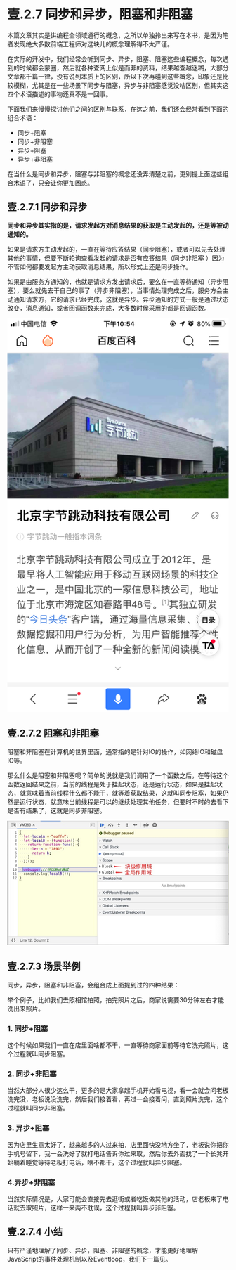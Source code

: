 # 壹.2.7 同步和异步，阻塞和非阻塞

本篇文章其实是讲编程全领域通行的概念，之所以单独拎出来写在本书，是因为笔者发现绝大多数前端工程师对这块儿的概念理解得不太严谨。

在实际的开发中，我们经常会听到同步、异步，阻塞、阻塞这些编程概念，每次遇到的时候都会蒙圈，然后就各种查网上似是而非的资料，结果越查越迷糊，大部分文章都千篇一律，没有说到本质上的区别，所以下次再碰到这些概念，印象还是比较模糊，尤其是在一些场景下同步与阻塞，异步与非阻塞感觉没啥区别，但其实这四个术语描述的事物还真不是一回事。

下面我们来慢慢探讨他们之间的区别与联系，在这之前，我们还会经常看到下面的组合术语：

* 同步+阻塞
* 同步+非阻塞
* 异步+阻塞
* 异步+非阻塞

在当什么是同步和异步，阻塞与非阻塞的概念还没弄清楚之前，更别提上面这些组合术语了，只会让你更加困惑。

## 壹.2.7.1 同步和异步

**同步和异步其实指的是，请求发起方对消息结果的获取是主动发起的，还是等被动通知的。**

如果是请求方主动发起的，一直在等待应答结果（同步阻塞），或者可以先去处理其他的事情，但要不断轮询查看发起的请求是否有应答结果（同步非阻塞 ）因为不管如何都要发起方主动获取消息结果，所以形式上还是同步操作。

如果是由服务方通知的，也就是请求方发出请求后，要么在一直等待通知（异步阻塞），要么就先去干自己的事了（异步非阻塞），当事情处理完成之后，服务方会主动通知请求方，它的请求已经完成，这就是异步。异步通知的方式一般是通过状态改变，消息通知，或者回调函数来完成，大多数时候采用的都是回调函数。

![](../.gitbook/assets/image%20%2835%29.png)

## 壹.2.7.2 阻塞和非阻塞

阻塞和非阻塞在计算机的世界里面，通常指的是针对IO的操作，如网络IO和磁盘IO等。

那么什么是阻塞和非阻塞呢？简单的说就是我们调用了一个函数之后，在等待这个函数返回结果之前，当前的线程是处于挂起状态，还是运行状态，如果是挂起状态，就意味着当前线程什么都不能干，就等着获取结果，这就叫同步阻塞，如果仍然是运行状态，就意味当前线程是可以的继续处理其他任务，但要时不时的去看下是否有结果了，这就是同步非阻塞。

![](../.gitbook/assets/image%20%2828%29.png)

## 壹.2.7.3 场景举例

同步，异步，阻塞和非阻塞，会组合成上面提到过的四种结果：

举个例子，比如我们去照相馆拍照，拍完照片之后，商家说需要30分钟左右才能洗出来照片。

### 1. 同步+阻塞

这个时候如果我们一直在店里面啥都不干，一直等待商家面前等待它洗完照片，这个过程就叫同步阻塞。

### 2. 同步+非阻塞

当然大部分人很少这么干，更多的是大家拿起手机开始看电视，看一会就会问老板洗完没，老板说没洗完，然后我们接着看，再过一会接着问，直到照片洗完，这个过程就叫同步非阻塞。

### 3. 异步+阻塞

因为店里生意太好了，越来越多的人过来拍，店里面快没地方坐了，老板说你把你手机号留下，我一会洗好了就打电话告诉你过来取，然后你去外面找了一个长凳开始躺着睡觉等待老板打电话，啥不都干，这个过程就叫异步阻塞。

### 4.异步+非阻塞

当然实际情况是，大家可能会直接先去逛街或者吃饭做其他的活动，店老板来了电话就去取照片，这样一来两不耽误，这个过程就叫异步非阻塞。

## 壹.2.7.4 小结

只有严谨地理解了同步、异步，阻塞、非阻塞的概念，才能更好地理解JavaScript的事件处理机制以及Eventloop，我们下一篇见。

